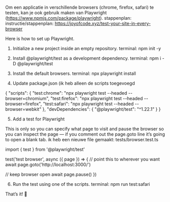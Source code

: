 Om een applicatie in verschillende browsers (chrome, firefox, safari) te testen, kan je ook gebruik maken van Playwright (https://www.npmjs.com/package/playwright).
stappenplan: instructie/stappenplan: https://joyofcode.xyz/test-your-site-in-every-browser



Here is how to set up Playwright.

1. Initialize a new project inside an empty repository.
            terminal:    npm init -y

2. Install @playwright/test as a development dependency.
            terminal:   npm i -D @playwright/test

3. Install the default browsers.
            terminal:    npx playwright install

4. Update package.json (ik heb alleen de scripts toegevoegd
           

{
  "scripts": {
    "test:chrome": "npx playwright test --headed --browser=chromium",
    "test:firefox": "npx playwright test --headed --browser=firefox",
    "test:safari": "npx playwright test --headed --browser=webkit"
  },
  "devDependencies": {
    "@playwright/test": "^1.22.1"
  }
}


5. Add a test for Playwright

This is only so you can specify what page to visit and pause the browser so you can inspect the page — if you comment out the page.goto line it’s going to open a blank tab.
ik heb een nieuwe file gemaakt: tests/browser.test.ts

import { test } from '@playwright/test'

test('test browser', async ({ page }) => {
  // point this to wherever you want
  await page.goto('http://localhost:3000/')

  // keep browser open
  await page.pause()
})

 

6. Run the test using one of the scripts.
terminal:   npm run test:safari

That’s it! 🎉